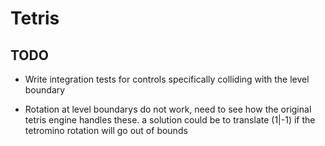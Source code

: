 # Tetris

## TODO

- Write integration tests for controls specifically colliding with the level boundary

- Rotation at level boundarys do not work, need to see how the original tetris engine handles these. a solution could be to translate (1|-1) if the tetromino rotation will go out of bounds
